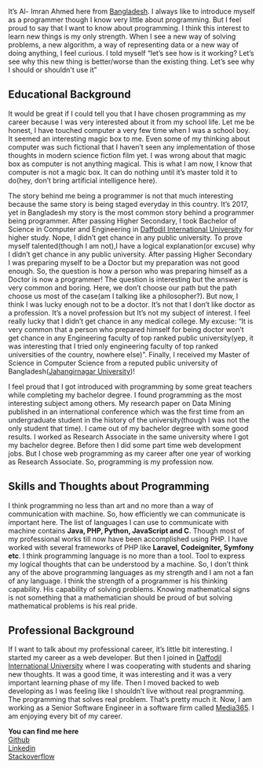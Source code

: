 <p>It’s Al- Imran Ahmed here from <a href="https://en.wikipedia.org/wiki/Bangladesh" target="_blank">Bangladesh</a>. I always like to introduce myself as a programmer though I know very little about programming. But I feel proud to say that I want to know about programming. I think this interest to learn new things is my only strength. When I see a new way of solving problems, a new algorithm, a way of representing data or a new way of doing anything, I feel curious. I told myself “let’s see how is it working? Let’s see why this new thing is better/worse than the existing thing. Let’s see why I should or shouldn't use it”</p>
<h2>Educational Background</h2>
<p>It would be great if I could tell you that I have chosen programming as my career because I was very interested about it from my school life. Let me be honest, I have touched computer a very few time when I was a school boy. It seemed an interesting magic box to me. Even some of my thinking about computer was such fictional that I haven’t seen any implementation of those thoughts in modern science fiction film yet. I was wrong about that magic box as computer is not anything magical. This is what I am now, I know that computer is not a magic box. It can do nothing until it’s master told it to do(hey, don’t bring artificial intelligence here). </p>
<p>The story behind me being a programmer is not that much interesting because the same story is being staged everyday in this country. It’s 2017, yet in Bangladesh my story is the most common story behind a programmer being programmer. After passing Higher Secondary, I took Bachelor of Science in Computer and Engineering in <a href="https://daffodilvarsity.edu.bd/" target="_blank">Daffodil International University</a> for higher study. Nope, I didn’t get chance in any public university. To prove myself talented(though I am not),I have a logical explanation(or excuse) why I didn’t get chance in any public university. After passing Higher Secondary I was preparing myself to be a Doctor but my preparation was not good enough. So, the question is how a person who was preparing himself as a Doctor is now a programmer! The question is interesting but the answer is very common and boring. Here, we don’t choose our path but the path choose us most of the case(am I talking like a philosopher?). But now, I think I was lucky enough not to be a doctor. It’s not that I don’t like doctor as a profession. It’s a novel profession but It’s not my subject of interest. I feel really lucky that I didn’t get chance in any medical college. My excuse: “It is very common that a person who prepared himself for being doctor won’t get chance in any Engineering faculty of top ranked public university(yep, it was interesting that I tried only engineering faculty of top ranked universities of the country, nowhere else)”. Finally, I received my Master of Science in Computer Science from a reputed public university of Bangladesh(<a href="http://www.juniv.edu" target="_blank">Jahangirnagar University</a>)!</p>
<p>I feel proud that I got introduced with programming by some great teachers while completing my bachelor degree. I found programming as the most interesting subject among others. My research paper on Data Mining published in an international conference which was the first time from an undergraduate student in the history of the university(though I was not the only student that time). I came out of my bachelor degree with some good results. I worked as Research Associate in the same university where I got my bachelor degree. Before then I did some part time web development jobs. But I chose web programming as my career after one year of working as Research Associate. So, programming is my profession now. </p>
<h2>Skills and Thoughts about Programming</h2>
<p>I think programming no less than art  and no more than a way of communication with machine. So, how efficiently we can communicate is important here. The list of languages I can use to communicate with machine contains <strong>Java, PHP, Python, JavaScript and C</strong>. Though most of my professional works till now have been accomplished using PHP. I have worked with several frameworks of PHP like <strong>Laravel, Codeigniter, Symfony etc</strong>. I think programming language is no more than a tool. Tool to express my logical thoughts that can be understood by a machine. So, I don’t think any of the above programming languages as my strength and I am not a fan of any language. I think the strength of a programmer is his thinking capability. His capability of solving problems. Knowing mathematical signs is not something that a mathematician should be proud of but solving mathematical problems is his real pride. </p>
<h2>Professional Background</h2>
<p>If I want to talk about my professional career, it’s little bit interesting. I started my career as a web developer. But then I joined in <a href="https://daffodilvarsity.edu.bd/" target="_blank">Daffodil International University</a> where I was cooperating with students and sharing new thoughts. It was a good time, it was interesting and it was a very important learning phase of my life. Then I moved backed to web developing as I was feeling like I shouldn’t live without real programming. The programming that solves real problem. That’s pretty much it. Now, I am working as a Senior Software Engineer in a software firm called <a href="http://media-365.com/" target="_blank">Media365</a>. I am enjoying every bit of my career. </p>
<strong>You can find me here</strong><br>
<a href="https://github.com/alimranahmed" target="_blank">Github</a><br><a href="https://www.linkedin.com/in/alimrancse" target="_blank">Linkedin</a><br><a href="https://stackoverflow.com/users/2997855" target="_blank">Stackoverflow</a>
